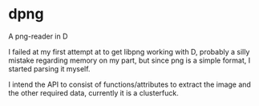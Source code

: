dpng
====

A png-reader in D

I failed at my first attempt at to get libpng working with D, probably a silly mistake regarding memory on my part, but since png is a simple format, I started parsing it myself. 

I intend the API to consist of functions/attributes to extract the image and the other required data, currently it is a clusterfuck. 

